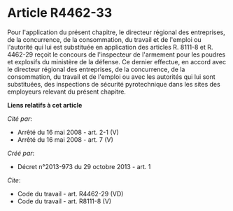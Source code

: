 # Article R4462-33

Pour l'application du présent chapitre, le directeur régional des entreprises, de la concurrence, de la consommation, du
travail et de l'emploi ou l'autorité qui lui est substituée en application des articles R. 8111-8 et R. 4462-29 reçoit le
concours de l'inspecteur de l'armement pour les poudres et explosifs du ministère de la défense. Ce dernier effectue, en
accord avec le directeur régional des entreprises, de la concurrence, de la consommation, du travail et de l'emploi ou avec
les autorités qui lui sont substituées, des inspections de sécurité pyrotechnique dans les sites des employeurs relevant du
présent chapitre.

**Liens relatifs à cet article**

_Cité par_:

  - Arrêté du 16 mai 2008 - art. 2-1 (V)
  - Arrêté du 16 mai 2008 - art. 7 (V)

_Créé par_:

  - Décret n°2013-973 du 29 octobre 2013 - art. 1

_Cite_:

  - Code du travail - art. R4462-29 (VD)
  - Code du travail - art. R8111-8 (V)
